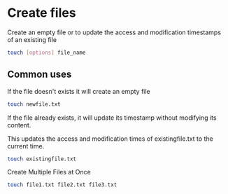 # Create files

Create an empty file or to update the access and modification timestamps of an existing file

```sh
touch [options] file_name
```

## Common uses

If the file doesn't exists it will create an empty file

```sh
touch newfile.txt
```

If the file already exists, it will update its timestamp without modifying its content.

This updates the access and modification times of existingfile.txt to the current time.

```sh
touch existingfile.txt
```

Create Multiple Files at Once

```sh
touch file1.txt file2.txt file3.txt
```
